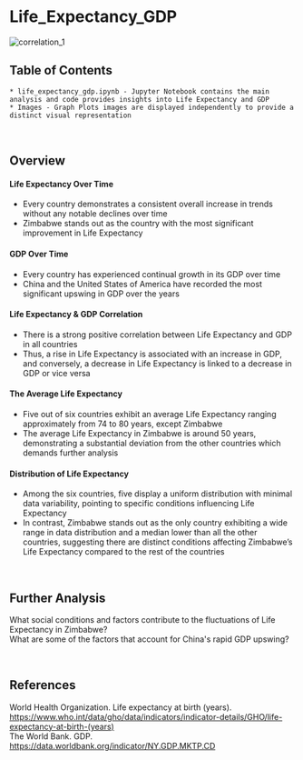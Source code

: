 # Life_Expectancy_GDP

![correlation_1](https://github.com/melisatahiraj/Life_Expectancy_GDP/assets/147450801/175b6d09-b7ec-4913-aaef-8fc072d3ae95)

## Table of Contents
    * life_expectancy_gdp.ipynb - Jupyter Notebook contains the main analysis and code provides insights into Life Expectancy and GDP
    * Images - Graph Plots images are displayed independently to provide a distinct visual representation

<br>

## Overview

#### Life Expectancy Over Time

- Every country demonstrates a consistent overall increase in trends without any notable declines over time
- Zimbabwe stands out as the country with the most significant improvement in Life Expectancy

#### GDP Over Time

- Every country has experienced continual growth in its GDP over time
- China and the United States of America have recorded the most significant upswing in GDP over the years

#### Life Expectancy & GDP Correlation

- There is a strong positive correlation between Life Expectancy and GDP in all countries
- Thus, a rise in Life Expectancy is associated with an increase in GDP, and conversely, a decrease in Life Expectancy is linked to a decrease in GDP or vice versa

#### The Average Life Expectancy

- Five out of six countries exhibit an average Life Expectancy ranging approximately from 74 to 80 years, except Zimbabwe
- The average Life Expectancy in Zimbabwe is around 50 years, demonstrating a substantial deviation from the other countries which demands further analysis

#### Distribution of Life Expectancy

- Among the six countries, five display a uniform distribution with minimal data variability, pointing to specific conditions influencing Life Expectancy
- In contrast, Zimbabwe stands out as the only country exhibiting a wide range in data distribution and a median lower than all the other countries, suggesting there are distinct conditions affecting Zimbabwe’s Life Expectancy compared to the rest of the countries

<br>

## Further Analysis

What social conditions and factors contribute to the fluctuations of Life Expectancy in Zimbabwe? <br>
What are some of the factors that account for China's rapid GDP upswing?

<br>

## References

World Health Organization. Life expectancy at birth (years). https://www.who.int/data/gho/data/indicators/indicator-details/GHO/life-expectancy-at-birth-(years) <br>
The World Bank. GDP. https://data.worldbank.org/indicator/NY.GDP.MKTP.CD
